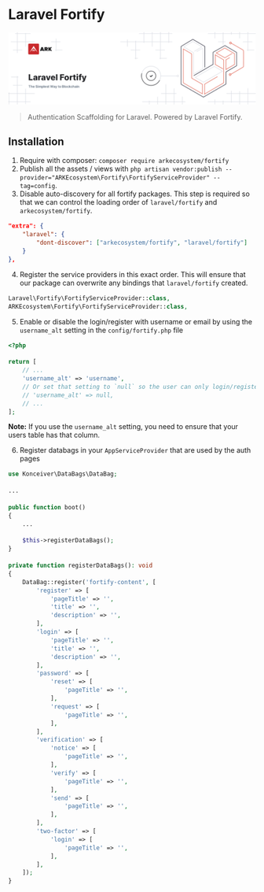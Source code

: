 # Laravel Fortify

<p align="center">
    <img src="./banner.png" />
</p>

> Authentication Scaffolding for Laravel. Powered by Laravel Fortify.

## Installation

1. Require with composer: `composer require arkecosystem/fortify`
2. Publish all the assets / views with `php artisan vendor:publish --provider="ARKEcosystem\Fortify\FortifyServiceProvider" --tag=config`.
3. Disable auto-discovery for all fortify packages. This step is required so that we can control the loading order of `laravel/fortify` and `arkecosystem/fortify`.

```json
"extra": {
    "laravel": {
        "dont-discover": ["arkecosystem/fortify", "laravel/fortify"]
    }
},
```

4. Register the service providers in this exact order. This will ensure that our package can overwrite any bindings that `laravel/fortify` created.

```php
Laravel\Fortify\FortifyServiceProvider::class,
ARKEcosystem\Fortify\FortifyServiceProvider::class,
```

5. Enable or disable the login/register with username or email by using the `username_alt` setting in the `config/fortify.php` file

```php
<?php

return [
    // ...
    'username_alt' => 'username',
    // Or set that setting to `null` so the user can only login/register with email:
    // 'username_alt' => null,
    // ...
];
```

**Note:** If you use the `username_alt` setting, you need to ensure that your users table has that column.

6. Register databags in your `AppServiceProvider` that are used by the auth pages

```php
use Konceiver\DataBags\DataBag;

...

public function boot()
{
    ...

    $this->registerDataBags();
}

private function registerDataBags(): void
{
    DataBag::register('fortify-content', [
        'register' => [
            'pageTitle' => '',
            'title' => '',
            'description' => '',
        ],
        'login' => [
            'pageTitle' => '',
            'title' => '',
            'description' => '',
        ],
        'password' => [
            'reset' => [
                'pageTitle' => '',
            ],
            'request' => [
                'pageTitle' => '',
            ],
        ],
        'verification' => [
            'notice' => [
                'pageTitle' => '',
            ],
            'verify' => [
                'pageTitle' => '',
            ],
            'send' => [
                'pageTitle' => '',
            ],
        ],
        'two-factor' => [
            'login' => [
                'pageTitle' => '',
            ],
        ],
    ]);
}
```
